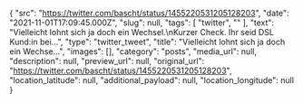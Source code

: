 {
  "src": "https://twitter.com/bascht/status/1455220531205128203",
  "date": "2021-11-01T17:09:45.000Z",
  "slug": null,
  "tags": [
    "twitter",
    ""
  ],
  "text": "Vielleicht lohnt sich ja doch ein Wechsel.\nKurzer Check. Ihr seid DSL Kund:in bei…",
  "type": "twitter_tweet",
  "title": "Vielleicht lohnt sich ja doch ein Wechse…",
  "images": [],
  "category": "posts",
  "media_url": null,
  "description": null,
  "preview_url": null,
  "original_url": "https://twitter.com/bascht/status/1455220531205128203",
  "location_latitude": null,
  "additional_payload": null,
  "location_longitude": null
}